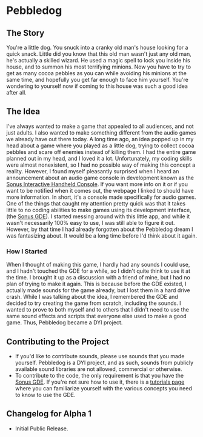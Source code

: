 # Pebbledog
## The Story
You're a little dog. You snuck into a cranky old man's house looking for a quick snack. Little did you know that this old man wasn't just any old man, he's actually a skilled wizard. He used a magic spell to lock you inside his house, and to summon his most terrifying minions. Now you have to try to get as many cocoa pebbles as you can while avoiding his minions at the same time, and hopefully you get far enough to face him yourself. You're wondering to yourself now if coming to this house was such a good idea after all.
## The Idea
I've always wanted to make a game that appealed to all audiences, and not just adults. I also wanted to make something different from the audio games we already have out there today. A long time ago, an idea popped up in my head about a game where you played as a little dog, trying to collect cocoa pebbles and scare off enemies instead of killing them. I had the entire game planned out in my head, and I loved it a lot. Unfortunately, my coding skills were almost nonexistent, so I had no possible way of making this concept a reality. However, I found myself pleasantly surprised when I heard an announcement about an audio game console in development known as the [Sonus Interactive Handheld Console](http://sonusinteractive.co.uk/). If you want more info on it or if you want to be notified when it comes out, the webpage I linked to should have more information. In short, it's a console made specifically for audio games. One of the things that caught my attention pretty quick was that it takes little to no coding abilities to make games using its development interface, (the [Sonus GDE](http://sonusinteractive.co.uk/GDE.html)). I started messing around with this little app, and while it wasn't necessarily 100% easy to use, I was still able to figure it out. However, by that time I had already forgotten about the Pebbledog dream I was fantasizing about. It would be a long time before I'd think about it again.
### How I Started
When I thought of making this game, I hardly had any sounds I could use, and I hadn't touched the GDE for a while, so I didn't quite think to use it at the time. I brought it up as a discussion with a friend of mine, but I had no plan of trying to make it again. This is because before the GDE existed, I actually made sounds for the game already, but I lost them in a hard drive crash. While I was talking about the idea, I remembered the GDE and decided to try creating the game from scratch, including the sounds. I wanted to prove to both myself and to others that I didn't need to use the same sound effects and scripts that everyone else used to make a good game. Thus, Pebbledog became a DYI project.
## Contributing to the Project
- If you'd like to contribute sounds, please use sounds that you made yourself. Pebbledog is a DYI project, and as such, sounds from publicly available sound libraries are not allowed, commercial or otherwise.
- To contribute to the code, the only requirement is that you have the [Sonus GDE](http://sonusinteractive.co.uk/GDE.html). If you're not sure how to use it, there is a [tutorials page](http://sonusinteractive.co.uk/GDE%20Tutorials.html) where you can familiarize yourself with the various concepts you need to know to use the GDE.
## Changelog for Alpha 1
- Initial Public Release.